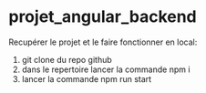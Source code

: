 # projet_angular_backend

Recupérer le projet et le faire fonctionner en local: 
  1. git clone du repo github  
  2. dans le repertoire lancer la commande npm i 
  3. lancer la commande npm run start
